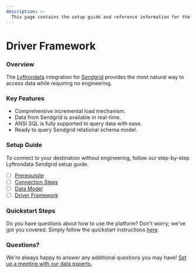 ```yaml
---
description: >-
  This page contains the setup guide and reference information for the Sendgrid source connector.
---
```


# Driver Framework

### Overview

The [Lyftrondata](https://www.lyftrondata.com/) integration for [Sendgrid](None) provides the most natural way to access data while requiring no engineering.

### Key Features

* Comprehensive incremental load mechanism.
* Data from Sendgrid is available in real-time.&#x20;
* ANSI SQL is fully supported to query data with ease.
* Ready to query Sendgrid relational schema model.

### Setup Guide

To connect to your destination without engineering, follow our step-by-step Lyftrondata Sendgrid setup guide.

* [ ] [Prerequisite](../prerequisite.md)
* [ ] [Connection Steps](../connection-steps.md)
* [ ] [Data Model](../data-model/erd.md)
* [ ] [Driver Framework](../driver-framework/)

### Quickstart Steps

Do you have questions about how to use the platform? Don't worry; we've got you covered. Simply follow the quickstart instructions [here](../driver-framework/README.md).

### Questions? <a href="#questions" id="questions"></a>

We're always happy to answer any additional questions you may have! [Set up a meeting with our data experts.](https://www.lyftrondata.com/book-a-meeting/)


